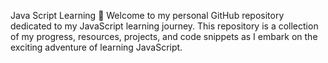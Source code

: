 Java Script Learning 
Welcome to my personal GitHub repository dedicated to my JavaScript learning journey. This repository is a collection of my progress, resources, projects, and code snippets as I embark on the exciting adventure of learning JavaScript.
